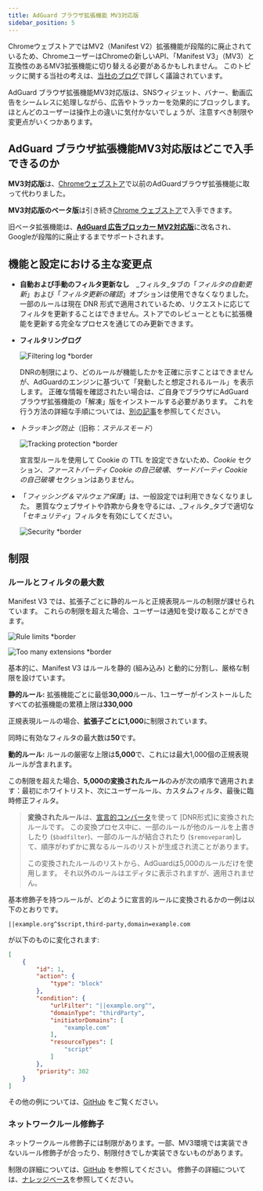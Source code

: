 ```yaml
---
title: AdGuard ブラウザ拡張機能 MV3対応版
sidebar_position: 5
---
```


ChromeウェブストアではMV2（Manifest V2）拡張機能が段階的に廃止されているため、ChromeユーザーはChromeの新しいAPI、「Manifest V3」（MV3）と互換性のあるMV3拡張機能に切り替える必要があるかもしれません。 このトピックに関する当社の考えは、[当社のブログ](https://adguard.com/en/blog/tag/manifest-v3.html)で詳しく議論されています。

AdGuard ブラウザ拡張機能MV3対応版は、SNSウィジェット、バナー、動画広告をシームレスに処理しながら、広告やトラッカーを効果的にブロックします。 ほとんどのユーザーは操作上の違いに気付かないでしょうが、注意すべき制限や変更点がいくつかあります。

## AdGuard ブラウザ拡張機能MV3対応版はどこで入手できるのか

**MV3対応版**は、[Chromeウェブストア](https://chromewebstore.google.com/detail/adguard-adblocker/bgnkhhnnamicmpeenaelnjfhikgbkllg)で以前のAdGuardブラウザ拡張機能に取って代わりました。

**MV3対応版のベータ版**は引き続き[Chrome ウェブストア](https://chromewebstore.google.com/detail/adguard-adblocker-mv3-exp/apjcbfpjihpedihablmalmbbhjpklbdf)で入手できます。

旧ベータ拡張機能は、[**AdGuard 広告ブロッカー MV2対応版**](https://chromewebstore.google.com/detail/adguard-adblocker-beta/gfggjaccafhcbfogfkogggoepomehbjl)に改名され、Googleが段階的に廃止するまでサポートされます。

## 機能と設定における主な変更点

- **自動および手動のフィルタ更新なし**　_フィルタ_タブの「_フィルタの自動更新_」および「_フィルタ更新の確認_」オプションは使用できなくなりました。 一部のルールは現在 DNR 形式で適用されているため、リクエストに応じてフィルタを更新することはできません。ストアでのレビューとともに拡張機能を更新する完全なプロセスを通じてのみ更新できます。

- **フィルタリングログ**

  ![Filtering log \*border](https://cdn.adtidy.org/content/blog/mv3/new/log.png)

  DNRの制限により、どのルールが機能したかを正確に示すことはできませんが、AdGuardのエンジンに基づいて「発動したと想定されるルール」を表示します。 正確な情報を確認されたい場合は、ご自身でブラウザにAdGuardブラウザ拡張機能の「解凍」版をインストールする必要があります。 これを行う方法の詳細な手順については、[別の記事](/adguard-browser-extension/solving-problems/debug-rules/)を参照してください。

- _トラッキング防止_（旧称：_ステルスモード_）

  ![Tracking protection \*border](https://cdn.adtidy.org/content/blog/mv3/new/tracking_screen.png)

  宣言型ルールを使用して Cookie の TTL を設定できないため、_Cookie_ セクション、_ファーストパーティ Cookie の自己破壊_、_サードパーティ Cookie の自己破壊_ セクションはありません。

- 「_フィッシング＆マルウェア保護_」は、一般設定では利用できなくなりました。 悪質なウェブサイトや詐欺から身を守るには、_フィルタ_タブで適切な「_セキュリティ_」フィルタを有効にしてください。

  ![Security \*border](https://cdn.adtidy.org/content/blog/mv3/new/security.png)

## 制限

### ルールとフィルタの最大数

Manifest V3 では、拡張子ごとに静的ルールと正規表現ルールの制限が課せられています。 これらの制限を超えた場合、ユーザーは通知を受け取ることができます。

![Rule limits \*border](https://cdn.adtidy.org/content/blog/new/rulelimits.png)

![Too many extensions \*border](https://cdn.adtidy.org/content/blog/new/other_extension.png)

基本的に、Manifest V3 はルールを静的 (組み込み) と動的に分割し、厳格な制限を設けています。

**静的ルール:** 拡張機能ごとに最低**30,000**ルール、1ユーザーがインストールしたすべての拡張機能の累積上限は**330,000**

正規表現ルールの場合、**拡張子ごとに1,000**に制限されています。

同時に有効なフィルタの最大数は**50**です。

**動的ルール:** ルールの厳密な上限は**5,000**で、これには最大1,000個の正規表現ルールが含まれます。

この制限を超えた場合、**5,000の変換されたルール**のみが次の順序で適用されます：最初にホワイトリスト、次にユーザールール、カスタムフィルタ、最後に臨時修正フィルタ。

> **変換されたルール**は、[宣言的コンバータ][github-declarative-converter]を使って
> \[DNR形式]に変換されたルールです。
> この変換プロセス中に、一部のルールが他のルールを上書きしたり (`$badfilter`)、一部のルールが結合されたり (`$removeparam`)して、順序がわずかに異なるルールのリストが生成され流ことがあります。
>
> この変換されたルールのリストから、AdGuardは5,000のルールだけを使用します。 それ以外のルールはエディタに表示されますが、適用されません。

基本修飾子を持つルールが、どのように宣言的ルールに変換されるかの一例は以下のとおりです。

```adblock
||example.org^$script,third-party,domain=example.com
```

が以下のものに変化されます:

```json
[
    {
        "id": 1,
        "action": {
            "type": "block"
        },
        "condition": {
            "urlFilter": "||example.org^",
            "domainType": "thirdParty",
            "initiatorDomains": [
                "example.com"
            ],
            "resourceTypes": [
                "script"
            ]
        },
        "priority": 302
    }
]
```

その他の例については、[GitHub][github-declarative-converter-examples] をご覧ください。

### ネットワークルール修飾子

ネットワークルール修飾子には制限があります。一部、MV3環境では実装できないルール修飾子が合ったり、制限付きでしか実装できないものがあります。

制限の詳細については、[GitHub][github-declarative-converter] を参照してください。
修飾子の詳細については、[ナレッジベース](/general/ad-filtering/create-own-filters)を参照してください。

[DNR format]: https://developer.chrome.com/docs/extensions/reference/api/declarativeNetRequest#build-rules

<!-- TODO: update the following urls after the release/v3.1 branch is merged -->

[github-declarative-converter]: https://github.com/AdguardTeam/tsurlfilter/tree/release/v3.1/packages/tsurlfilter/src/rules/declarative-converter
[github-declarative-converter-examples]: https://github.com/AdguardTeam/tsurlfilter/tree/release/v3.1/packages/tsurlfilter/src/rules/declarative-converter#basic-examples
